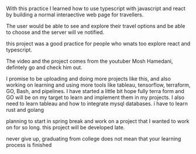 With this practice I learned how to use typescript with javascript and react by building a normal interaective web page for travellers. 

The user would be able to see and explore their travel options and be able to choose and the server will ve notified. 

this project was a good practice for people who wnats too explore react and typescript.

The video and the project comes from the youtuber Mosh Hamedani, defintely go and check him out.

I promise to be uploading and doing more projects like this, and also working on learning and using more tools like tableau, tensorflow, terraform, GO, Bash, and pipelines. I have started a little bit hope fully terra form and GO will be on my target to learn and implement them in my projects. I also need to learn tableau and how to integrate mysql databases.
i have to learn rust and golang

planning to start in spring break and work on a project that I wanted to work on for so long.
this project will be developed late.

never give up, graduating from college does not mean that your learning process is finished
